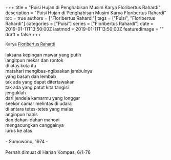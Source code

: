 +++
title = "Puisi Hujan di Penghabisan Musim Karya Floribertus Rahardi"
description = "Puisi Hujan di Penghabisan Musim Karya Floribertus Rahardi"
toc = true
authors = ["Floribertus Rahardi"]
tags = ["Puisi", "Floribertus Rahardi"]
categories = ["Puisi"]
series = ["Floribertus Rahardi"]
date = 2019-01-11T13:50:00Z
lastmod = 2019-01-11T13:50:00Z
featuredImage = ""
draft = false
+++

<div style="text-align: justify;">
<div style="font-size: small;">Karya <a href="/authors/floribertus-rahardi/" target="_blank">Floribertus Rahardi</a></div><br />
laksana kepingan mawar yang putih<br />langitpun mekar dan rontok<br />di atas kota itu<br />matahari mengibas-ngibaskan jambulnya<br />yang basah dan lembab<br />tak ada yang dapat ditertawakan<br />tak ada yang patut kita tangisi<br />jenguklah<br />dari jendela kamarmu yang longgar<br />seekor camar melintas di udara<br />di antara tetes-tetes yang malas<br />anginpun habis<br />dan dahan-dahan mahoni<br />mengacungkan canggalnya<br />lurus ke atas<br /><br />- Sumowono, 1974 -</i> </div><br />Pernah dimuat di Harian Kompas, 6/1-76</div>
